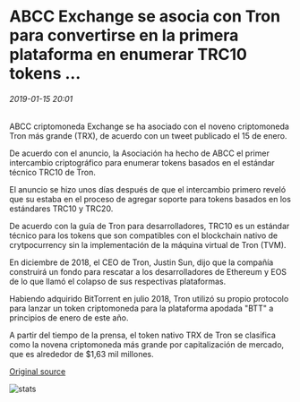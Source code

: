 # ABCC Exchange se asocia con Tron para convertirse en la primera plataforma en enumerar TRC10 tokens ...

###### 2019-01-15 20:01

ABCC criptomoneda Exchange se ha asociado con el noveno criptomoneda Tron más grande (TRX), de acuerdo con un tweet publicado el 15 de enero.

De acuerdo con el anuncio, la Asociación ha hecho de ABCC el primer intercambio criptográfico para enumerar tokens basados en el estándar técnico TRC10 de Tron.

El anuncio se hizo unos días después de que el intercambio primero reveló que su estaba en el proceso de agregar soporte para tokens basados en los estándares TRC10 y TRC20.

De acuerdo con la guía de Tron para desarrolladores, TRC10 es un estándar técnico para los tokens que son compatibles con el blockchain nativo de crytpocurrency sin la implementación de la máquina virtual de Tron (TVM).

En diciembre de 2018, el CEO de Tron, Justin Sun, dijo que la compañía construirá un fondo para rescatar a los desarrolladores de Ethereum y EOS de lo que llamó el colapso de sus respectivas plataformas.

Habiendo adquirido BitTorrent en julio 2018, Tron utilizó su propio protocolo para lanzar un token criptomoneda para la plataforma apodada "BTT" a principios de enero de este año.

A partir del tiempo de la prensa, el token nativo TRX de Tron se clasifica como la novena criptomoneda más grande por capitalización de mercado, que es alrededor de $1,63 mil millones.

[Original source](https://cointelegraph.com/news/abcc-exchange-partners-with-tron-to-become-first-platform-to-list-trc10-tokens)

![stats](https://c.statcounter.com/11760860/0/a89fa40b/1/ "stats")